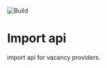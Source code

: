 ![Build](https://github.com/navikt/pam-import-api/workflows/Build/badge.svg?branch=master)

# Import api
import api for vacancy providers.
